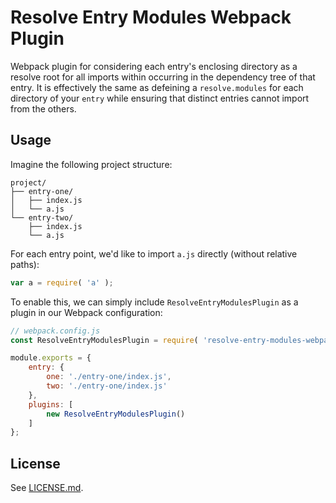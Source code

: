 # Resolve Entry Modules Webpack Plugin

Webpack plugin for considering each entry's enclosing directory as a resolve root for all imports within occurring in the dependency tree of that entry. It is effectively the same as defeining a `resolve.modules` for each directory of your `entry` while ensuring that distinct entries cannot import from the others.

## Usage

Imagine the following project structure:

```text
project/
├── entry-one/
│   ├── index.js
│   └── a.js
└── entry-two/
    ├── index.js
    └── a.js
```

For each entry point, we'd like to import `a.js` directly (without relative paths):

```js
var a = require( 'a' );
```

To enable this, we can simply include `ResolveEntryModulesPlugin` as a plugin in our Webpack configuration:

```js
// webpack.config.js
const ResolveEntryModulesPlugin = require( 'resolve-entry-modules-webpack-plugin' );

module.exports = {
	entry: {
		one: './entry-one/index.js',
		two: './entry-one/index.js'
	},
	plugins: [
		new ResolveEntryModulesPlugin()
	]
};
```

## License

See [LICENSE.md](./LICENSE.md).
